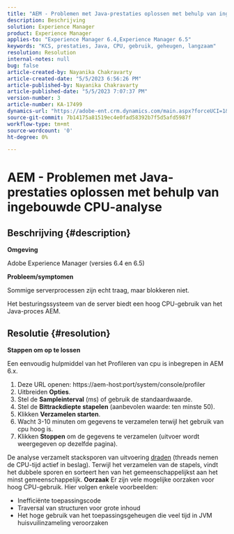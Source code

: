 ```yaml
---
title: "AEM - Problemen met Java-prestaties oplossen met behulp van ingebouwde CPU-analyse"
description: Beschrijving
solution: Experience Manager
product: Experience Manager
applies-to: "Experience Manager 6.4,Experience Manager 6.5"
keywords: "KCS, prestaties, Java, CPU, gebruik, geheugen, langzaam"
resolution: Resolution
internal-notes: null
bug: false
article-created-by: Nayanika Chakravarty
article-created-date: "5/5/2023 6:56:26 PM"
article-published-by: Nayanika Chakravarty
article-published-date: "5/5/2023 7:07:37 PM"
version-number: 3
article-number: KA-17499
dynamics-url: "https://adobe-ent.crm.dynamics.com/main.aspx?forceUCI=1&pagetype=entityrecord&etn=knowledgearticle&id=c0334588-76eb-ed11-a7c6-6045bd006704"
source-git-commit: 7b14175a81519ec4e0fad58392b7f5d5afd5987f
workflow-type: tm+mt
source-wordcount: '0'
ht-degree: 0%

---
```


# AEM - Problemen met Java-prestaties oplossen met behulp van ingebouwde CPU-analyse

## Beschrijving {#description}


<b>Omgeving</b>

Adobe Experience Manager (versies 6.4 en 6.5)

<b>Probleem/symptomen</b>

Sommige serverprocessen zijn echt traag, maar blokkeren niet.

Het besturingssysteem van de server biedt een hoog CPU-gebruik van het Java-proces AEM.


## Resolutie {#resolution}


<b>Stappen om op te lossen</b>

Een eenvoudig hulpmiddel van het Profileren van cpu is inbegrepen in AEM 6.x.

1. Deze URL openen: https://aem-host:port/system/console/profiler
2. Uitbreiden <b>Opties</b>.
3. Stel de <b>Sampleinterval</b> (ms) of gebruik de standaardwaarde.
4. Stel de <b>Bittrackdiepte stapelen</b> (aanbevolen waarde: ten minste 50).
5. Klikken <b>Verzamelen starten</b>.
6. Wacht 3-10 minuten om gegevens te verzamelen terwijl het gebruik van cpu hoog is.
7. Klikken <b>Stoppen</b> om de gegevens te verzamelen (uitvoer wordt weergegeven op dezelfde pagina).


De analyse verzamelt stacksporen van uitvoering [draden](https://docs.oracle.com/javase/tutorial/essential/concurrency/threads.html) (threads nemen de CPU-tijd actief in beslag). Terwijl het verzamelen van de stapels, vindt het dubbele sporen en sorteert hen van het gemeenschappelijkst aan het minst gemeenschappelijk.
<b>Oorzaak</b>
Er zijn vele mogelijke oorzaken voor hoog CPU-gebruik. Hier volgen enkele voorbeelden:

- Inefficiënte toepassingscode
- Traversal van structuren voor grote inhoud
- Het hoge gebruik van het toepassingsgeheugen die veel tijd in JVM huisvuilinzameling veroorzaken


